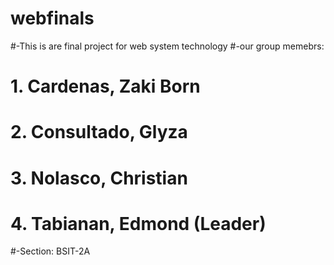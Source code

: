 # webfinals
#-This is are final project for web system technology
#-our group memebrs: 
#                    1. Cardenas, Zaki Born
#                    2. Consultado, Glyza
#                    3. Nolasco, Christian
#                    4. Tabianan, Edmond (Leader)
#-Section: BSIT-2A
